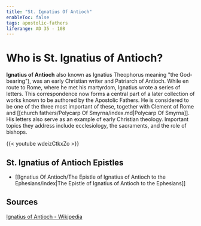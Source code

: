 ```yaml
---
title: "St. Ignatius Of Antioch"
enableToc: false
tags: apostolic-fathers
liferange: AD 35 - 108
---
```


# Who is St. Ignatius of Antioch?
**Ignatius of Antioch** also known as Ignatius Theophorus meaning "the God-bearing"), was an early Christian writer and Patriarch of Antioch. While en route to Rome, where he met his martyrdom, Ignatius wrote a series of letters. This correspondence now forms a central part of a later collection of works known to be authored by the Apostolic Fathers. He is considered to be one of the three most important of these, together with Clement of Rome and [[church fathers/Polycarp Of Smyrna/index.md|Polycarp Of Smyrna]]. His letters also serve as an example of early Christian theology. Important topics they address include ecclesiology, the sacraments, and the role of bishops. 


{{< youtube wdeizCtkxZo >}}

## St. Ignatius of Antioch Epistles
- [[Ignatius Of Antioch/The Epistle of Ignatius of Antioch to the Ephesians/index|The Epistle of Ignatius of Antioch to the Ephesians]]

## Sources
[Ignatius of Antioch - Wikipedia](https://en.wikipedia.org/wiki/Ignatius_of_Antioch)
